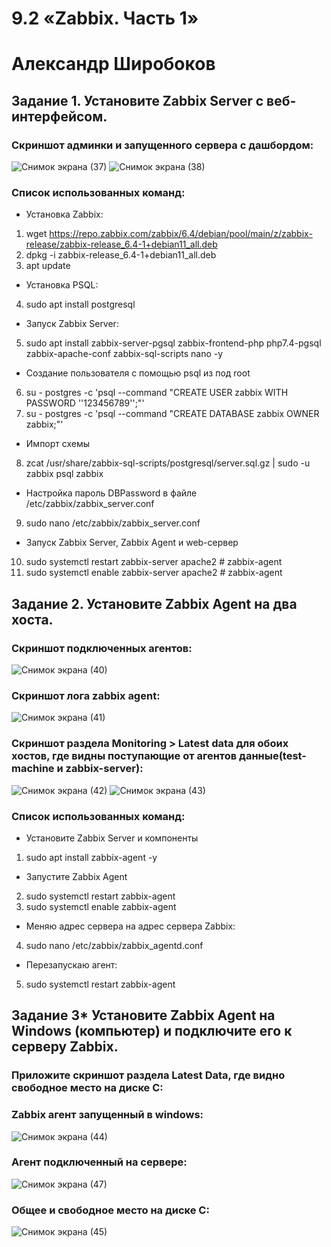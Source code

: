 # 9.2 «Zabbix. Часть 1»

# Александр Широбоков

## Задание 1. Установите Zabbix Server с веб-интерфейсом.
### Скриншот админки и запущенного сервера с дашбордом:
![Снимок экрана (37)](https://user-images.githubusercontent.com/69298696/224605574-ada6cca8-b945-4c9d-911e-bc5355741c90.png)
![Снимок экрана (38)](https://user-images.githubusercontent.com/69298696/224605708-0e34a1d8-01e2-4d68-875f-d45bbc2ad6a6.png)
### Список использованных команд:
- Установка Zabbix:
1.  wget https://repo.zabbix.com/zabbix/6.4/debian/pool/main/z/zabbix-release/zabbix-release_6.4-1+debian11_all.deb
2.  dpkg -i zabbix-release_6.4-1+debian11_all.deb
3.  apt update
- Установка PSQL:
4.  sudo apt install postgresql
- Запуск Zabbix Server:
5.  sudo apt install zabbix-server-pgsql zabbix-frontend-php php7.4-pgsql zabbix-apache-conf zabbix-sql-scripts nano -y
- Создание пользователя с помощью psql из под root
6.  su - postgres -c 'psql --command "CREATE USER zabbix WITH PASSWORD '\'123456789\'';"'
7.  su - postgres -c 'psql --command "CREATE DATABASE zabbix OWNER zabbix;"'
- Импорт схемы
8.  zcat /usr/share/zabbix-sql-scripts/postgresql/server.sql.gz | sudo -u zabbix psql zabbix
- Настройка пароль DBPassword в файле /etc/zabbix/zabbix_server.conf
9.  sudo nano /etc/zabbix/zabbix_server.conf
- Запуск Zabbix Server, Zabbix Agent и web-сервер
10. sudo systemctl restart zabbix-server apache2 # zabbix-agent
11. sudo systemctl enable zabbix-server apache2 # zabbix-agent

## Задание 2. Установите Zabbix Agent на два хоста.
### Скриншот подключенных агентов:
![Снимок экрана (40)](https://user-images.githubusercontent.com/69298696/224608303-a7586b32-4b4d-43c7-9d26-d4dc8724ebd6.png)
### Скриншот лога zabbix agent:
![Снимок экрана (41)](https://user-images.githubusercontent.com/69298696/224608760-da5fde68-faa8-43d3-a97d-5222fda91b90.png)
### Cкриншот раздела Monitoring > Latest data для обоих хостов, где видны поступающие от агентов данные(test-machine и zabbix-server):
![Снимок экрана (42)](https://user-images.githubusercontent.com/69298696/224609180-f30429e9-d21f-4148-a4e3-1de61bceb0f5.png)
![Снимок экрана (43)](https://user-images.githubusercontent.com/69298696/224609203-734bce2c-5875-41a5-9fb3-ab520d24b14e.png)

### Список использованных команд:
- Установите Zabbix Server и компоненты
1.  sudo apt install zabbix-agent -y
- Запустите Zabbix Agent
2.  sudo systemctl restart zabbix-agent
3.  sudo systemctl enable zabbix-agent
- Меняю адрес сервера на адрес сервера Zabbix:
4.  sudo nano /etc/zabbix/zabbix_agentd.conf
- Перезапускаю агент:
5.  sudo systemctl restart zabbix-agent
## Задание 3* Установите Zabbix Agent на Windows (компьютер) и подключите его к серверу Zabbix.
### Приложите скриншот раздела Latest Data, где видно свободное место на диске C:
### Zabbix агент запущенный в windows: 
![Снимок экрана (44)](https://user-images.githubusercontent.com/69298696/224624715-f2d89b77-60be-4d85-8912-eeb5420de3a5.png)
### Агент подключенный на сервере:
![Снимок экрана (47)](https://user-images.githubusercontent.com/69298696/224624970-71b81faf-4ef5-40cd-b416-88e203651d85.png)
### Общее и свободное место на диске С:
![Снимок экрана (45)](https://user-images.githubusercontent.com/69298696/224625303-662279b3-c308-4ae2-b031-57a86e318604.png)

